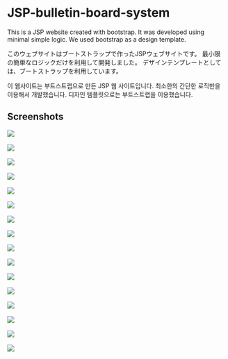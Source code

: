 # JSP-bulletin-board-system
This is a JSP website created with bootstrap. It was developed using minimal simple logic. We used bootstrap as a design template.  

このウェブサイトはブートストラップで作ったJSPウェブサイトです。 最小限の簡単なロジックだけを利用して開発しました。 デザインテンプレートとしては、ブートストラップを利用しています。  

이 웹사이트는 부트스트랩으로 만든 JSP 웹 사이트입니다. 최소한의 간단한 로직만을 이용해서 개발했습니다. 디자인 템플릿으로는 부트스트랩을 이용했습니다.

Screenshots
-----------
<div>
  <img src="https://user-images.githubusercontent.com/43163696/95014958-659ae880-0685-11eb-92a2-f48a0ede6223.PNG">
  <br><br>
  <img src="https://user-images.githubusercontent.com/43163696/95015007-967b1d80-0685-11eb-8985-09eb92b2c3bb.png">
  <br><br>
  <img src="https://user-images.githubusercontent.com/43163696/95015016-9bd86800-0685-11eb-9f86-21d859cc0762.PNG">
  <br><br>
  <img src="https://user-images.githubusercontent.com/43163696/95015025-a4c93980-0685-11eb-86b4-84a49d9c7f8a.png">
  <br><br>
  <img src="https://user-images.githubusercontent.com/43163696/95015033-aeeb3800-0685-11eb-9c30-9b9a20b43ad7.PNG">
  <br><br>
  <img src="https://user-images.githubusercontent.com/43163696/95016046-8108f200-068b-11eb-8757-c7b16a4f4bc4.png">
  <br><br>
  <img src="https://user-images.githubusercontent.com/43163696/95016110-e1982f00-068b-11eb-9459-f1ace63e37ea.png">
  <br><br>
  <img src="https://user-images.githubusercontent.com/43163696/95016167-2f149c00-068c-11eb-9a3a-c3e5e23de6a7.png">
  <br><br>
  <img src="https://user-images.githubusercontent.com/43163696/95015880-7e59cd00-068a-11eb-8bd0-874ec81cd54b.png">
  <br><br>
  <img src="https://user-images.githubusercontent.com/43163696/95016308-34261b00-068d-11eb-82fb-809df0c161cd.png">
  <br><br>
  <img src="https://user-images.githubusercontent.com/43163696/95016454-042b4780-068e-11eb-945e-04d58b3c648d.png">
  <br><br>
  <img src="https://user-images.githubusercontent.com/43163696/95016580-c844b200-068e-11eb-8df9-c0f8737cea0c.png">
  <br><br>
  <img src="https://user-images.githubusercontent.com/43163696/95016639-2ffafd00-068f-11eb-8da9-580ffd673033.png">
  <br><br>
  <img src="https://user-images.githubusercontent.com/43163696/95016681-7cded380-068f-11eb-8be4-792f560f9842.png">
  <br><br>
  <img src="https://user-images.githubusercontent.com/43163696/95016580-c844b200-068e-11eb-8df9-c0f8737cea0c.png">
  <br><br>
  <img src="https://user-images.githubusercontent.com/43163696/95016797-3fc71100-0690-11eb-830a-a92d2b17c841.png">
</div>
